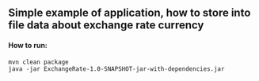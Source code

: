 ## Simple example of application, how to store into file data about exchange rate currency

#### How to run:
```shell script
mvn clean package
java -jar ExchangeRate-1.0-SNAPSHOT-jar-with-dependencies.jar
```